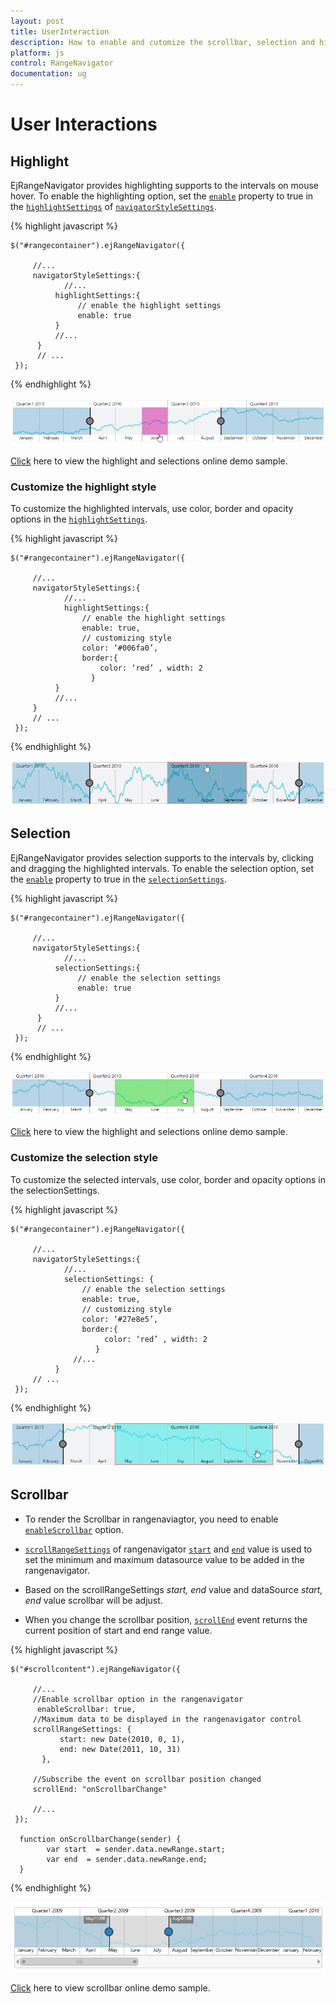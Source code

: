 ```yaml
---
layout: post
title: UserInteraction
description: How to enable and cutomize the scrollbar, selection and highlighting in Essential JavaScript RangeNavigator.
platform: js
control: RangeNavigator
documentation: ug
---
```


# User Interactions

## Highlight

EjRangeNavigator provides highlighting supports to the intervals on mouse hover. To enable the highlighting option, set the [`enable`](../api/ejrangenavigator#members:navigatorstylesettings-highlightsettings-enable) property to true in the [`highlightSettings`](../api/ejrangenavigator#members:navigatorstylesettings-highlightsettings) of [`navigatorStyleSettings`](../api/ejrangenavigator#members:navigatorstylesettings).

{% highlight javascript %}

    $("#rangecontainer").ejRangeNavigator({   
     
         //...   
         navigatorStyleSettings:{
                //...        
              highlightSettings:{
                   // enable the highlight settings
                   enable: true                                
              }    
              //...
          }
          // ...             
     });

{% endhighlight %}


![](/js/RangeNavigator/User-Interactions_images/User-Interactions_img1.png) 


[Click](http://js.syncfusion.com/demos/web/#!/azure/rangenavigator/highlight) here to view the highlight and selections online demo sample.

### Customize the highlight style

To customize the highlighted intervals, use color, border and opacity options in the [`highlightSettings`](../api/ejrangenavigator#members:navigatorstylesettings-highlightsettings).

{% highlight javascript %}

    $("#rangecontainer").ejRangeNavigator({   
     
         //...   
         navigatorStyleSettings:{
                //...        
                highlightSettings:{
                    // enable the highlight settings
                    enable: true,         
                    // customizing style
                    color: ‘#006fa0’,       
                    border:{
                        color: ‘red’ , width: 2
                      }        
              }
              //...
         }
         // ...             
     });


{% endhighlight %}

![](/js/RangeNavigator/User-Interactions_images/User-Interactions_img2.png)


## Selection

EjRangeNavigator provides selection supports to the intervals by, clicking and dragging the highlighted intervals. To enable the selection option, set the [`enable`](../api/ejrangenavigator#members:navigatorstylesettings-selectionsettings-enable) property to true in the [`selectionSettings`](../api/ejrangenavigator#members:navigatorstylesettings-selectionsettings).

{% highlight javascript %}

    $("#rangecontainer").ejRangeNavigator({   
     
         //...   
         navigatorStyleSettings:{
                //...        
              selectionSettings:{
                   // enable the selection settings
                   enable: true                                
              }    
              //...
          }
          // ...             
     });

{% endhighlight %}


![](/js/RangeNavigator/User-Interactions_images/User-Interactions_img3.png) 


[Click](http://js.syncfusion.com/demos/web/#!/azure/rangenavigator/highlight) here to view the highlight and selections online demo sample.

### Customize the selection style

To customize the selected intervals, use color, border and opacity options in the selectionSettings.

{% highlight javascript %}

    $("#rangecontainer").ejRangeNavigator({   
     
         //...   
         navigatorStyleSettings:{
                //...        
                selectionSettings: {
                    // enable the selection settings
                    enable: true,         
                    // customizing style
                    color: ‘#27e8e5’,       
                    border:{
                         color: ‘red’ , width: 2
                       }
                  //...
              }
         // ...             
     });


{% endhighlight %}

![](/js/RangeNavigator/User-Interactions_images/User-Interactions_img4.png)


## Scrollbar

* To render the Scrollbar in rangenaviagtor, you need to enable [`enableScrollbar`](../api/ejrangenavigator#members:enablescrollbar) option.
 
* [`scrollRangeSettings`](../api/ejrangenavigator#members:scrollrangesettings) of  rangenavigator [`start`](../api/ejrangenavigator#members:scrollrangesettings-start) and [`end`](../api/ejrangenavigator#members:scrollrangesettings-end) value is used to set the minimum and maximum datasource value to be added in the rangenavigator.
 
* Based on the scrollRangeSettings *start, end* value and dataSource *start, end* value scrollbar will be adjust.

* When you change the scrollbar position, [`scrollEnd`](../api/ejrangenavigator#events:scrollend) event returns the current position of start and end range value.

{% highlight javascript %}

    $("#scrollcontent").ejRangeNavigator({
          
         //...
         //Enable scrollbar option in the rangenavigator
          enableScrollbar: true,
         //Maximum data to be displayed in the rangenavigator control
         scrollRangeSettings: {
               start: new Date(2010, 0, 1),
               end: new Date(2011, 10, 31)
           },
           
         //Subscribe the event on scrollbar position changed           
         scrollEnd: "onScrollbarChange"
         
         //...
     });

      function onScrollbarChange(sender) {
            var start  = sender.data.newRange.start;
            var end  = sender.data.newRange.end;
      }

{% endhighlight %}

![](/js/RangeNavigator/User-Interactions_images/User-Interactions_img5.png)

[Click](http://js.syncfusion.com/demos/web/#!/azure/rangenavigator/scrollbar) here to view scrollbar online demo sample.